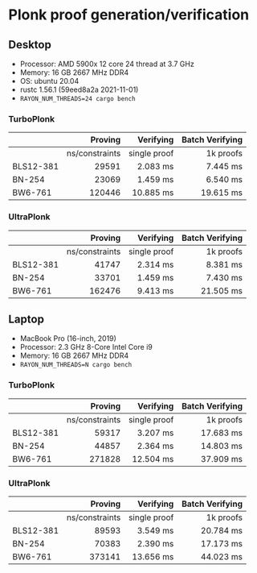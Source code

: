 # Plonk proof generation/verification



## Desktop
- Processor: AMD 5900x 12 core 24 thread at 3.7 GHz
- Memory: 16 GB 2667 MHz DDR4
- OS: ubuntu 20.04
- rustc 1.56.1 (59eed8a2a 2021-11-01)
- `RAYON_NUM_THREADS=24 cargo bench`

### TurboPlonk
| | Proving | Verifying | Batch Verifying |
|:---|---:|---:|---:|
| | ns/constraints | single proof | 1k proofs |
| BLS12-381 |  29591 | 2.083 ms |  7.445 ms | 
| BN-254    |  23069 | 1.459 ms |  6.540 ms |
| BW6-761   | 120446 | 10.885 ms |  19.615 ms |


### UltraPlonk
| | Proving | Verifying | Batch Verifying |
|:---|---:|---:|---:|
| | ns/constraints | single proof | 1k proofs |
| BLS12-381 |  41747 |  2.314 ms |  8.381 ms | 
| BN-254    |  33701 | 1.459 ms | 7.430 ms |
| BW6-761   | 162476 | 9.413 ms | 21.505 ms |



## Laptop
- MacBook Pro (16-inch, 2019)
- Processor: 2.3 GHz 8-Core Intel Core i9
- Memory: 16 GB 2667 MHz DDR4
- `RAYON_NUM_THREADS=N cargo bench`

### TurboPlonk
| | Proving | Verifying | Batch Verifying |
|:---|---:|---:|---:|
| | ns/constraints | single proof | 1k proofs |
| BLS12-381 |  59317 |  3.207 ms |  17.683 ms | 
| BN-254    |  44857 | 2.364 ms |  14.803 ms |
| BW6-761   | 271828 | 12.504 ms |  37.909 ms |


### UltraPlonk
| | Proving | Verifying | Batch Verifying |
|:---|---:|---:|---:|
| | ns/constraints | single proof | 1k proofs |
| BLS12-381 |  89593 |  3.549 ms |  20.784 ms | 
| BN-254    |  70383 | 2.390 ms | 17.173 ms |
| BW6-761   | 373141 | 13.656 ms | 44.023 ms |

